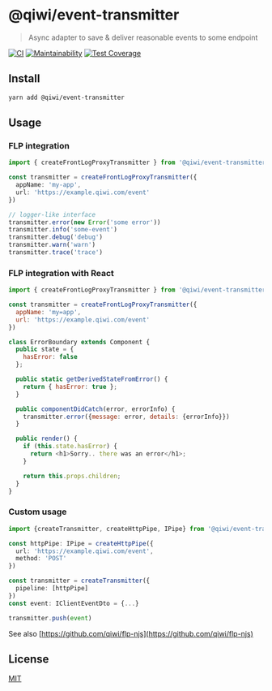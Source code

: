 # @qiwi/event-transmitter
> Async adapter to save &amp; deliver reasonable events to some endpoint  

[![CI](https://github.com/qiwi/event-transmitter/workflows/CI/badge.svg)](https://github.com/qiwi/event-transmitter/actions)
[![Maintainability](https://api.codeclimate.com/v1/badges/d72d92ed2e931dacecf9/maintainability)](https://codeclimate.com/github/qiwi/event-transmitter/maintainability)
[![Test Coverage](https://api.codeclimate.com/v1/badges/d72d92ed2e931dacecf9/test_coverage)](https://codeclimate.com/github/qiwi/event-transmitter/test_coverage)

## Install
```bash
yarn add @qiwi/event-transmitter
```

## Usage

### FLP integration
```ts
import { createFrontLogProxyTransmitter } from '@qiwi/event-transmitter'

const transmitter = createFrontLogProxyTransmitter({
  appName: 'my-app',
  url: 'https://example.qiwi.com/event'
})

// logger-like interface
transmitter.error(new Error('some error'))
transmitter.info('some-event')
transmitter.debug('debug')
transmitter.warn('warn')
transmitter.trace('trace')
```

### FLP integration with React
```javascript
import { createFrontLogProxyTransmitter } from '@qiwi/event-transmitter'

const transmitter = createFrontLogProxyTransmitter({
  appName: 'my=app',
  url: 'https://example.qiwi.com/event'
})

class ErrorBoundary extends Component {
  public state = {
    hasError: false
  };

  public static getDerivedStateFromError() {
    return { hasError: true };
  }

  public componentDidCatch(error, errorInfo) {
    transmitter.error({message: error, details: {errorInfo}})
  }

  public render() {
    if (this.state.hasError) {
      return <h1>Sorry.. there was an error</h1>;
    }

    return this.props.children;
  }
}
```

### Custom usage
```ts
import {createTransmitter, createHttpPipe, IPipe} from '@qiwi/event-transmitter'

const httpPipe: IPipe = createHttpPipe({
  url: 'https://example.qiwi.com/event',
  method: 'POST'
})

const transmitter = createTransmitter({
  pipeline: [httpPipe]
})
const event: IClientEventDto = {...}

transmitter.push(event)
```
See also [https://github.com/qiwi/flp-njs](https://github.com/qiwi/flp-njs)

## License
[MIT](LICENSE)
